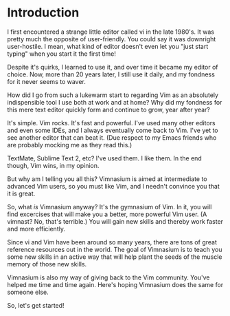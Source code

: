 Introduction
============

I first encountered a strange little editor called vi in the late
1980's. It was pretty much the opposite of user-friendly. You could say
it was downright user-hostile. I mean, what kind of editor doesn't even
let you "just start typing" when you start it the first time!

Despite it's quirks, I learned to use it, and over time it became
my editor of choice. Now, more than 20 years later, I still use it daily,
and my fondness for it never seems to waver.

How did I go from such a lukewarm start to regarding Vim as
an absolutely indispensible tool I use both at work and
at home? Why did my fondness for this mere text editor quickly form and
continue to grow, year after year?

It's simple. Vim rocks. It's fast and powerful. I've used many other
editors and even some IDEs, and I always eventually come back to
Vim. I've yet to see another editor that can beat it. (Due respect
to my Emacs friends who are probably mocking me as they read this.)

TextMate, Sublime Text 2, etc? I've used them. I like them. In the end
though, Vim wins, in my opinion.

But why am I telling you all this? Vimnasium is aimed at intermediate
to advanced Vim users, so you must like Vim, and I needn't convince
you that it is great.

So, what *is* Vimnasium anyway? It's the gymnasium of Vim. In it, you
will find excercises that will make you a better, more powerful Vim
user. (A vimnast? No, that's terrible.) You will gain new skills
and thereby work faster and more efficiently.

Since vi and Vim have been around so many years, there are tons
of great reference resources out in the world. The goal of Vimnasium
is to teach you some new skills in an active way that will help
plant the seeds of the muscle memory of those new skills. 

Vimnasium is also my way of giving back to the Vim community. You've
helped me time and time again. Here's hoping Vimnasium does the same
for someone else.

So, let's get started!
